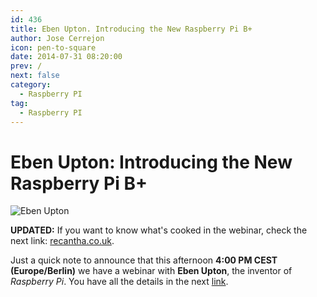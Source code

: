 ```yaml
---
id: 436
title: Eben Upton. Introducing the New Raspberry Pi B+
author: Jose Cerrejon
icon: pen-to-square
date: 2014-07-31 08:20:00
prev: /
next: false
category:
  - Raspberry PI
tag:
  - Raspberry PI
---
```


# Eben Upton: Introducing the New Raspberry Pi B+

![Eben Upton](/images/2014/07/eben_01.png)

**UPDATED:** If you want to know what's cooked in the webinar, check the next link: [recantha.co.uk](http://www.recantha.co.uk/blog/?p=10576&utm_source=rss&utm_medium=rss&utm_campaign=highlights-from-the-element-14-raspberry-pi-webinar).

Just a quick note to announce that this afternoon **4:00 PM CEST (Europe/Berlin)** we have a webinar with **Eben Upton**, the inventor of *Raspberry Pi*. You have all the details in the next [link](http://www.element14.com/community/events/4117?ICID=webinar_featured).